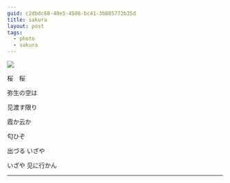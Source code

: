 ```yaml
---
guid: c2dbdc68-40e5-4586-bc41-3b805772b35d
title: sakura
layout: post
tags:
  - photo
  - sakura
---
```


[![](/files/2013/sakura.jpg)](http://mongoo.cn)


桜　桜

弥生の空は

见渡す限り

霞か云か

匂ひぞ

出づる いざや

いざや 见に行かん

----

